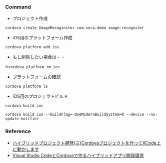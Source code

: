 ###  Command
* プロジェクト作成
```
cordova create ImageRecoginiter com.sora.demo image-recogniter
```

* iOS用のプラットフォーム作成
```
cordova platform add ios
```

* もし削除したい場合は・・
```
※cordova platform rm ios
```

* プラットフォームの確認
```
cordova platform ls
```

* iOS用のプロジェクトビルド
```
cordova build ios
```

```
cordova build ios --buildFlag=-UseModernBuildSystem=0 --device --no-update-notifier
```

### Reference
* [ハイブリッドプロジェクト開発(三)Cordovaプロジェクトを作ってXCode上に動かします](https://qiita.com/gakuseikai/items/08f32fbaef55b8999309)
* [Visual Studio CodeとCordovaで作るハイブリッドアプリ開発環境](https://qiita.com/yama-take/items/8c6434efbcd4bece6310)